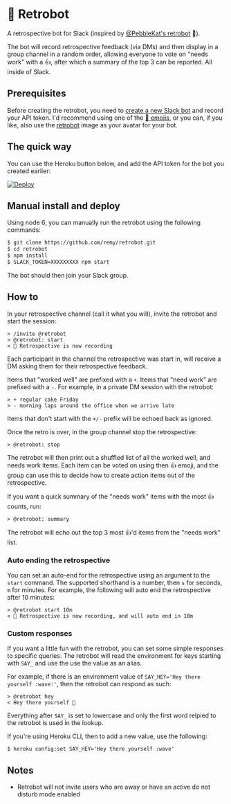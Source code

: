# 🤖 Retrobot

A retrospective bot for Slack (inspired by [@PebbleKat's retrobot](https://github.com/PebbleKat/retrobot) 💙).

The bot will record retrospective feedback (via DMs) and then display in a group channel in a random order, allowing everyone to vote on "needs work" with a 👍, after which a summary of the top 3 can be reported. All inside of Slack.

## Prerequisites

Before creating the retrobot, you need to [create a new Slack bot](https://my.slack.com/services/new/bot) and record your API token. I'd recommend using one of the [🤖 emojis](http://emojipedia.org/robot-face), or you can, if you like, also use the [retrobot](https://github.com/remy/retrobot/blob/master/icon.png) image as your avatar for your bot.

## The quick way

You can use the Heroku button below, and add the API token for the bot you created earlier:

[![Deploy](https://www.herokucdn.com/deploy/button.svg)](https://heroku.com/deploy?template=https://github.com/EugeneOctogames/retrobot)

## Manual install and deploy

Using node 6, you can manually run the retrobot using the following commands:

```bash
$ git clone https://github.com/remy/retrobot.git
$ cd retrobot
$ npm install
$ SLACK_TOKEN=XXXXXXXXX npm start
```

The bot should then join your Slack group.

## How to

In your retrospective channel (call it what you will), invite the retrobot and start the session:

```text
> /invite @retrobot
> @retrobot: start
< 🔔 Retrospective is now recording
```

Each participant in the channel the retrospective was start in, will receive a DM asking them for their retrospective feedback.

Items that "worked well" are prefixed with a `+`. Items that "need work" are prefixed with a `-`. For example, in a private DM session with the retrobot:

```text
> + regular cake Friday
> - morning laps around the office when we arrive late
```

Items that don't start with the `+/-` prefix will be echoed back as ignored.

Once the retro is over, in the group channel stop the retrospective:

```text
> @retrobot: stop
```

The retrobot will then print out a shuffled list of all the worked well, and needs work items. Each item can be voted on using then 👍 emoji, and the group can use this to decide how to create action items out of the retrospective.

If you want a quick summary of the "needs work" items with the most 👍 counts, run:

```text
> @retrobot: summary
```

The retrobot will echo out the top 3 most 👍'd items from the "needs work" list.

### Auto ending the retrospective

You can set an auto-end for the retrospective using an argument to the `start` command. The supported shorthand is a number, then `s` for seconds, `m` for minutes. For example, the following will auto end the retrospective after 10 minutes:

```text
> @retrobot start 10m
< 🔔 Retrospective is now recording, and will auto end in 10m
```

### Custom responses

If you want a little fun with the retrobot, you can set some simple responses to specific queries. The retrobot will read the environment for keys starting with `SAY_` and use the use the value as an alias.

For example, if there is an environment value of `SAY_HEY='Hey there yourself :wave:'`, then the retrobot can respond as such:

```text
> @retrobot hey
< Hey there yourself 👋
```

Everything after `SAY_` is set to lowercase and only the first word relpied to the retrobot is used in the lookup.

If you're using Heroku CLI, then to add a new value, use the following:

```text
$ heroku config:set SAY_HEY='Hey there yourself :wave'
```

## Notes

- Retrobot will not invite users who are away or have an active do not disturb mode enabled
